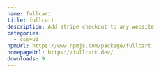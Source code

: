 ```yaml
---
name: fullcart
title: fullcart
description: Add stripe checkout to any website
categories:
  - css+ui
npmUrl: https://www.npmjs.com/package/fullcart
homepageUrl: https://fullcart.dev/
downloads: 9
---
```

